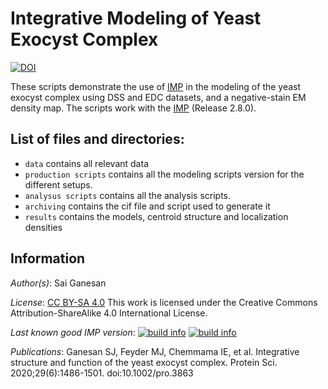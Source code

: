 # Integrative Modeling of Yeast Exocyst Complex

[![DOI](https://zenodo.org/badge/DOI/10.5281/zenodo.3951752.svg)](https://doi.org/10.5281/zenodo.3951752)

These scripts demonstrate the use of [IMP](http://salilab.org/imp) in the modeling of the yeast exocyst complex using DSS and EDC datasets, and a negative-stain EM density map. 
The scripts work with the [IMP](http://salilab.org/imp) (Release 2.8.0).


## List of files and directories:

- `data`   	 contains all relevant data
- `production scripts`	 contains all the modeling scripts version for the different setups. 
- `analysus scripts`	 contains all the analysis scripts. 
- `archiving`	 contains the cif file and script used to generate it
- `results`	 contains the models, centroid structure and localization densities

## Information

_Author(s)_: Sai Ganesan

_License_: [CC BY-SA 4.0](https://creativecommons.org/licenses/by-sa/4.0/)
This work is licensed under the Creative Commons Attribution-ShareAlike 4.0
International License.

_Last known good IMP version_: [![build info](https://integrativemodeling.org/systems/33/badge.svg?branch=master)](https://integrativemodeling.org/systems/) [![build info](https://integrativemodeling.org/systems/33/badge.svg?branch=develop)](https://integrativemodeling.org/systems/)

_Publications_: Ganesan SJ, Feyder MJ, Chemmama IE, et al. Integrative structure and function of the yeast exocyst complex. Protein Sci. 2020;29(6):1486-1501. doi:10.1002/pro.3863
